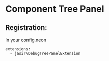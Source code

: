 # Component Tree Panel

## Registration:

In your config.neon
```
extensions:
  - jasir\DebugTreePanelExtension
```
